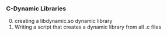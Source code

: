 ### C-Dynamic Libraries
0. creating a libdynamic.so dynamic library
1. Writing a script that creates a dynamic library from all .c files
